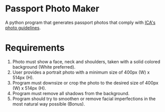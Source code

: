 # Passport Photo Maker
A python program that generates passport photos that comply with [ICA's photo guidelines](https://www.ica.gov.sg/photo-guidelines).

# Requirements
1. Photo must show a face, neck and shoulders, taken with a solid colored background (White preferred).
2. User provides a portrait photo with a minimum size of 400px (W) x 514px (H).
3. Program must downsize or crop the photo to the desired size of 400px (W) x 514px (H).
4. Program must remove all shadows from the background.
5. Program should try to smoothen or remove facial imperfections in the most natural way possible (Bonus). 
